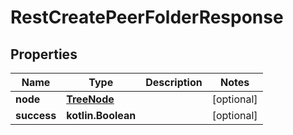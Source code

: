 
# RestCreatePeerFolderResponse

## Properties
| Name | Type | Description | Notes |
| ------------ | ------------- | ------------- | ------------- |
| **node** | [**TreeNode**](TreeNode.md) |  |  [optional] |
| **success** | **kotlin.Boolean** |  |  [optional] |
